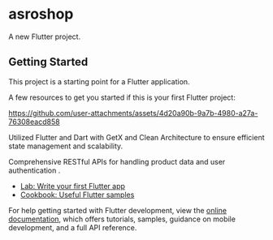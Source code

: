 # asroshop

A new Flutter project.

## Getting Started

This project is a starting point for a Flutter application.

A few resources to get you started if this is your first Flutter project:

https://github.com/user-attachments/assets/4d20a90b-9a7b-4980-a27a-76308eacd858

  Utilized  Flutter and  Dart with GetX and Clean Architecture to  ensure efficient state management and scalability. 
  
  Comprehensive RESTful APIs for handling product data and user authentication .

  
- [Lab: Write your first Flutter app](https://docs.flutter.dev/get-started/codelab)
- [Cookbook: Useful Flutter samples](https://docs.flutter.dev/cookbook)

For help getting started with Flutter development, view the
[online documentation](https://docs.flutter.dev/), which offers tutorials,
samples, guidance on mobile development, and a full API reference.
